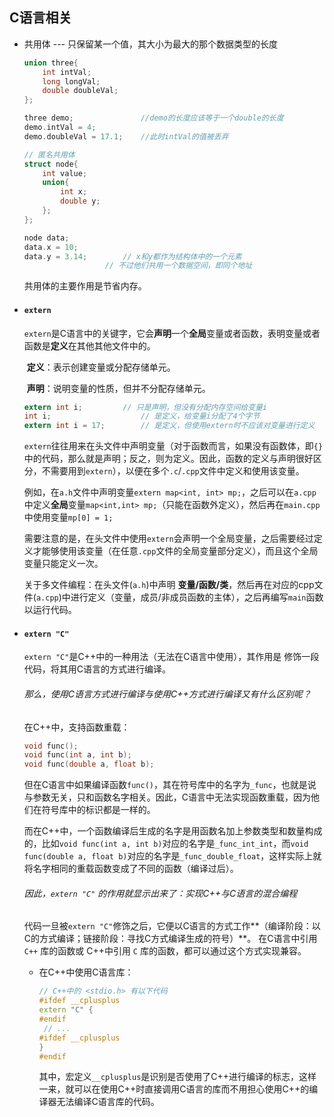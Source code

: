 ## C语言相关

- 共用体 --- 只保留某一个值，其大小为最大的那个数据类型的长度

  ```c++
  union three{
      int intVal;
      long longVal;
      double doubleVal;
  };
  
  three demo;				//demo的长度应该等于一个double的长度
  demo.intVal = 4;
  demo.doubleVal = 17.1;	//此时intVal的值被丢弃
  ```

  ```c++
  // 匿名共用体
  struct node{
      int value;
      union{
          int x;
          double y;
      };
  };
  
  node data;
  data.x = 10;
  data.y = 3.14;		// x和y都作为结构体中的一个元素
  					// 不过他们共用一个数据空间，即同个地址
  ```

  共用体的主要作用是节省内存。



- #### `extern`

  `extern`是C语言中的关键字，它会**声明**一个**全局**变量或者函数，表明变量或者函数是**定义**在其他其他文件中的。

  ​	**定义**：表示创建变量或分配存储单元。

  ​	**声明**：说明变量的性质，但并不分配存储单元。

  ```c
  extern int i;			// 只是声明，但没有分配内存空间给变量i
  int i;					// 是定义，给变量i分配了4个字节
  extern int i = 17;		// 是定义，但使用extern时不应该对变量进行定义
  ```

  `extern`往往用来在头文件中声明变量（对于函数而言，如果没有函数体，即`{}`中的代码，那么就是声明；反之，则为定义。因此，函数的定义与声明很好区分，不需要用到`extern`），以便在多个`.c`/`.cpp`文件中定义和使用该变量。

  例如，在`a.h`文件中声明变量`extern map<int, int> mp;`，之后可以在`a.cpp`中定义**全局**变量`map<int,int> mp;`（只能在函数外定义），然后再在`main.cpp`中使用变量`mp[0] = 1;` 

  需要注意的是，在头文件中使用`extern`会声明一个全局变量，之后需要经过定义才能够使用该变量（在任意`.cpp`文件的全局变量部分定义），而且这个全局变量只能定义一次。

  关于多文件编程：在头文件(`a.h`)中声明 **变量/函数/类**，然后再在对应的cpp文件(`a.cpp`)中进行定义（变量，成员/非成员函数的主体），之后再编写`main`函数以运行代码。

  

- #### `extern "C"`

  `extern "C"`是C++中的一种用法（无法在C语言中使用），其作用是 修饰一段代码，将其用C语言的方式进行编译。

  ###### 那么，使用C语言方式进行编译与使用C++方式进行编译又有什么区别呢？

  在C++中，支持函数重载：

  ```c++
  void func();
  void func(int a, int b);
  void func(double a, float b);
  ```

  但在C语言中如果编译函数`func()`，其在符号库中的名字为`_func`，也就是说与参数无关，只和函数名字相关。因此，C语言中无法实现函数重载，因为他们在符号库中的标识都是一样的。

  而在C++中，一个函数编译后生成的名字是用函数名加上参数类型和数量构成的，比如`void func(int a, int b)`对应的名字是`_func_int_int`，而`void func(double a, float b)`对应的名字是`_func_double_float`，这样实际上就将名字相同的重载函数变成了不同的函数（编译过后）。

  ###### 因此，`extern "C"` 的作用就显示出来了：实现C++与C语言的混合编程

  代码一旦被`extern "C"`修饰之后，它便以C语言的方式工作**（编译阶段：以C的方式编译；链接阶段：寻找C方式编译生成的符号）**。 在C语言中引用 `C++` 库的函数或 C++中引用 `C` 库的函数，都可以通过这个方式实现兼容。

  - 在C++中使用C语言库：

    ```c++
    // C++中的 <stdio.h> 有以下代码
    #ifdef __cplusplus
    extern "C" {
    #endif
     // ...
    #ifdef __cplusplus
    }
    #endif
    ```

    其中，宏定义`__cplusplus`是识别是否使用了C++进行编译的标志，这样一来，就可以在使用C++时直接调用C语言的库而不用担心使用C++的编译器无法编译C语言库的代码。







